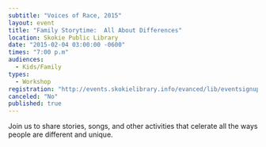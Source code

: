 ```yaml
---
subtitle: "Voices of Race, 2015"
layout: event
title: "Family Storytime:  All About Differences"
location: Skokie Public Library
date: "2015-02-04 03:00:00 -0600"
times: "7:00 p.m"
audiences: 
  - Kids/Family
types: 
  - Workshop
registration: "http://events.skokielibrary.info/evanced/lib/eventsignup.asp?ID=22682"
canceled: "No"
published: true
---
```


Join us to share stories, songs, and other activities that celerate all the ways people are different and unique.